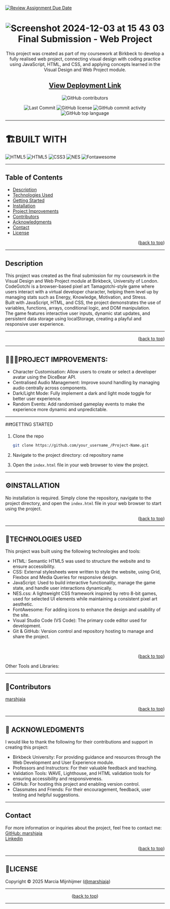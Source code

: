 [![Review Assignment Due Date](https://classroom.github.com/assets/deadline-readme-button-22041afd0340ce965d47ae6ef1cefeee28c7c493a6346c4f15d667ab976d596c.svg)](https://classroom.github.com/a/0rp-bx3r)

<a name="top"></a>

<div align="center">

# ![Screenshot 2024-12-03 at 15 43 03](https://github.com/user-attachments/assets/5074d260-f9be-4d1a-8ece-be026b7b0695)  <br/> Final Submission - Web Project

####
 This project was created as part of my coursework at Birkbeck to develop a fully realised web project, connecting visual design with coding practice using JavaScript, HTML, and CSS, and applying concepts learned in the Visual Design and Web Project module.


 <a href="https://crispy-adventure-2n2ggk2.pages.github.io/">
 </a>
 
  ## <a href="https://crispy-adventure-2n2ggk2.pages.github.io/">View Deployment Link</a>

![GitHub contributors](https://img.shields.io/github/contributors/Birkbeck2/canary-web-project-marshjaja?style=for-the-badge&logoColor=white)
<p align="center">

<img src="https://img.shields.io/github/last-commit/Birkbeck2/canary-web-project-marshjaja?style=for-the-badge&color=efc8d4" alt="Last Commit" />
<img src="https://img.shields.io/github/license/Birkbeck2/canary-web-project-marshjaja?style=for-the-badge&color=efc8d4" alt="GitHub license" />
<img src="https://img.shields.io/github/commit-activity/m/Birkbeck2/canary-web-project-marshjaja?style=for-the-badge&color=efc8d4" alt="GitHub commit activity" />
<img src="https://img.shields.io/github/languages/top/Birkbeck2/canary-web-project-marshjaja?style=for-the-badge&color=efc8d4" alt="GitHub top language" />

  </p>

</div>

---

# 🏗️BUILT WITH
  
![HTML5](https://img.shields.io/badge/html5-E55330?style=for-the-badge&logo=css3&logoColor=E55330&labelColor=grey)
![HTML5](https://img.shields.io/badge/Javascript-ffe055?style=for-the-badge&logo=javascript&logoColor=ffe055&labelColor=grey)
![CSS3](https://img.shields.io/badge/css-216CAF?style=for-the-badge&logo=css3&logoColor=216CAF&labelColor=grey)
![NES](https://img.shields.io/badge/NES.CSS-d9d8d8?style=for-the-badge&logo=NES&logoColor=d9d8d8&labelColor=grey)
![Fontawesome](https://img.shields.io/badge/fontawesome-216CAF?style=for-the-badge&logo=fontawesome3&logoColor=216CAF&labelColor=grey)

---

## Table of Contents

- [Description](#description)
- [Technologies Used](#technologies-used)
- [Getting Started](#getting-starting)
- [Installation](#installation)
- [Project Improvements](#project-improvements)
- [Contributors](#contributors)
- [Acknowledgments](#acknowledgments)
- [Contact](#contact)
- [License](#license)


<p align="right">(<a href="#top">back to top</a>)</p>

---

## Description 
This project was created as the final submission for my coursework in the Visual Design and Web Project module at Birkbeck, University of London.<br>
CodeGotchi is a browser-based pixel art Tamagotchi-style game where users interact with a virtual developer character, helping them level up by managing stats such as Energy, Knowledge, Motivation, and Stress.<br> Built with JavaScript, HTML, and CSS, the project demonstrates the use of variables, functions, arrays, conditional logic, and DOM manipulation. <br>
The game features interactive user inputs, dynamic stat updates, and persistent data storage using localStorage, creating a playful and responsive user experience.

---

<p align="right">(<a href="#top">back to top</a>)</p>

---

## 🚧👷‍♀️PROJECT IMPROVEMENTS:

- Character Customisation: Allow users to create or select a developer avatar using the DiceBear API.
- Centralised Audio Management: Improve sound handling by managing audio centrally across components.
- Dark/Light Mode: Fully implement a dark and light mode toggle for better user experience.
- Random Events: Add randomised gameplay events to make the experience more dynamic and unpredictable.


---

##❗GETTING STARTED

1. Clone the repo
   ```sh
   git clone https://github.com/your_username_/Project-Name.git
   ```
2. Navigate to the project directory: cd repository name

3. Open the `index.html` file in your web browser to view the project.
---

## ⚙️INSTALLATION
No installation is required. Simply clone the repository, navigate to the project directory, and open the `index.html` file in your web browser to start using the project.

<p align="right">(<a href="#top">back to top</a>)</p>

---


## 📶TECHNOLOGIES USED
This project was built using the following technologies and tools:

- HTML: Semantic HTML5 was used to structure the website and to ensure accessibility.
- CSS: External stylesheets were written to style the website, using Grid, Flexbox and Media Queries for responsive design.
- JavaScript: Used to build interactive functionality, manage the game state, and handle user interactions dynamically.
- NES.css: A lightweight CSS framework inspired by retro 8-bit games, used for selected UI elements while maintaining a consistent pixel art aesthetic.
- FontAwesome: For adding icons to enhance the design and usability of the site.
- Visual Studio Code (VS Code): The primary code editor used for development.
- Git & GitHub: Version control and repository hosting to manage and share the project.


<br/>

<p align="right">(<a href="#top">back to top</a>)</p>Other Tools and Libraries: <br/>

---

## 👥Contributors

[marshjaja](https://github.com/marshjaja)

<p align="right">(<a href="#top">back to top</a>)</p>

---


## 👏 ACKNOWLEDGMENTS
I would like to thank the following for their contributions and support in creating this project:

- Birkbeck University: For providing guidance and resources through the Web Development and User Experience module.
- Professors and Instructors: For their valuable feedback and teaching.
- Validation Tools: WAVE, Lighthouse, and HTML validation tools for ensuring accessibility and responsiveness.
- GitHub: For hosting this project and enabling version control.
- Classmates and Friends: For their encouragement, feedback, user testing and helpful suggestions.
---

## Contact

For more information or inquiries about the project, feel free to contact me:<br>
[GitHub: marshjaja](https://github.com/marshjaja)<br>
[Linkedin](https://www.linkedin.com/in/marcia-mijnhijmer-9a562610a/)

<p align="right">(<a href="#top">back to top</a>)</p>

--- 

## 🪪LICENSE

Copyright © 2025 Marcia Mijnhijmer ([@marshjaja](https://github.com/marshjaja))

---

<p align="center">(<a href="#top">back to top</a>)</p>

---







